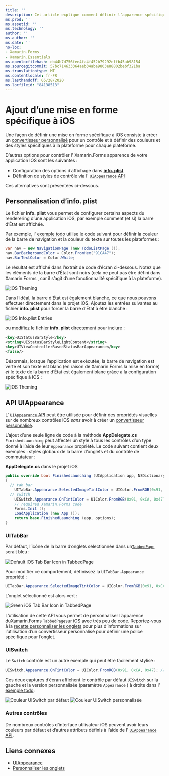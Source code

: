```yaml
---
title: ''
description: Cet article explique comment définir l’apparence spécifique à iOS sans utiliser de Xamarin.Forms convertisseur personnalisé.
ms.prod: ''
ms.assetid: ''
ms.technology: ''
author: ''
ms.author: ''
ms.date: ''
no-loc:
- Xamarin.Forms
- Xamarin.Essentials
ms.openlocfilehash: eb44b7d756fee4fa4f452b79292effb45ab98154
ms.sourcegitcommit: 57bc714633364aeb34aba9803e88802bebf321ba
ms.translationtype: MT
ms.contentlocale: fr-FR
ms.lasthandoff: 05/28/2020
ms.locfileid: "84138513"
---
```

# <a name="adding-ios-specific-formatting"></a>Ajout d’une mise en forme spécifique à iOS

Une façon de définir une mise en forme spécifique à iOS consiste à créer un [convertisseur personnalisé](~/xamarin-forms/app-fundamentals/custom-renderer/index.md) pour un contrôle et à définir des couleurs et des styles spécifiques à la plateforme pour chaque plateforme.

D’autres options pour contrôler l' Xamarin.Forms apparence de votre application IOS sont les suivantes :

- Configuration des options d’affichage dans [ **info. plist**](#info-plist)
- Définition de styles de contrôle via l' [ `UIAppearance` API](#uiappearance)

Ces alternatives sont présentées ci-dessous.

<a name="info-plist"/>

## <a name="customizing-infoplist"></a>Personnalisation d’info. plist

Le fichier **info. plist** vous permet de configurer certains aspects du renderering d’une application iOS, par exemple comment (et si) la barre d’État est affichée.

Par exemple, l' [exemple todo](https://docs.microsoft.com/samples/xamarin/xamarin-forms-samples/todo) utilise le code suivant pour définir la couleur de la barre de navigation et la couleur du texte sur toutes les plateformes :

```csharp
var nav = new NavigationPage (new TodoListPage ());
nav.BarBackgroundColor = Color.FromHex("91CA47");
nav.BarTextColor = Color.White;
```

Le résultat est affiché dans l’extrait de code d’écran ci-dessous. Notez que les éléments de la barre d’État sont noirs (cela ne peut pas être défini dans Xamarin.Forms , car il s’agit d’une fonctionnalité spécifique à la plateforme).

![](theme-images/status-default-sml.png "iOS Theming")

Dans l’idéal, la barre d’État est également blanche, ce que nous pouvons effectuer directement dans le projet iOS. Ajoutez les entrées suivantes au fichier **info. plist** pour forcer la barre d’État à être blanche :

![](theme-images/info-plist.png "iOS Info.plist Entries")

ou modifiez le fichier **info. plist** directement pour inclure :

```xml
<key>UIStatusBarStyle</key>
<string>UIStatusBarStyleLightContent</string>
<key>UIViewControllerBasedStatusBarAppearance</key>
<false/>
```

Désormais, lorsque l’application est exécutée, la barre de navigation est verte et son texte est blanc (en raison de Xamarin.Forms la mise en forme) *et* le texte de la barre d’État est également blanc grâce à la configuration spécifique à IOS :

![](theme-images/status-white-sml.png "iOS Theming")

<a name="uiappearance"/>

## <a name="uiappearance-api"></a>API UIAppearance

L' [ `UIAppearance` API](~/ios/user-interface/ios-ui/introduction-to-the-appearance-api.md) peut être utilisée pour définir des propriétés visuelles sur de nombreux contrôles iOS *sans* avoir à créer un [convertisseur personnalisé](~/xamarin-forms/app-fundamentals/custom-renderer/index.md).

L’ajout d’une seule ligne de code à la méthode **AppDelegate.cs** `FinishedLaunching` peut affecter un style à tous les contrôles d’un type donné à l’aide de leur `Appearance` propriété. Le code suivant contient deux exemples : styles globaux de la barre d’onglets et du contrôle de commutateur :

**AppDelegate.cs** dans le projet iOS

```csharp
public override bool FinishedLaunching (UIApplication app, NSDictionary options)
{
  // tab bar
    UITabBar.Appearance.SelectedImageTintColor = UIColor.FromRGB(0x91, 0xCA, 0x47); // green
  // switch
    UISwitch.Appearance.OnTintColor = UIColor.FromRGB(0x91, 0xCA, 0x47); // green
    // required Xamarin.Forms code
    Forms.Init ();
    LoadApplication (new App ());
    return base.FinishedLaunching (app, options);
}
```

### <a name="uitabbar"></a>UITabBar

Par défaut, l’icône de la barre d’onglets sélectionnée dans un[`TabbedPage`](~/xamarin-forms/app-fundamentals/navigation/tabbed-page.md)
serait bleu :

![](theme-images/tabbar-default.png "Default iOS Tab Bar Icon in TabbedPage")

Pour modifier ce comportement, définissez la `UITabBar.Appearance` propriété :

```csharp
UITabBar.Appearance.SelectedImageTintColor = UIColor.FromRGB(0x91, 0xCA, 0x47); // green
```

L’onglet sélectionné est alors vert :

![](theme-images/tabbar-custom.png "Green iOS Tab Bar Icon in TabbedPage")

L’utilisation de cette API vous permet de personnaliser l’apparence duXamarin.Forms
`TabbedPage`sur iOS avec très peu de code. Reportez-vous à la [recette personnaliser les onglets](https://github.com/xamarin/recipes/tree/master/Recipes/xamarin-forms/iOS/customize-tabs) pour plus d’informations sur l’utilisation d’un convertisseur personnalisé pour définir une police spécifique pour l’onglet.

### <a name="uiswitch"></a>UISwitch

Le `Switch` contrôle est un autre exemple qui peut être facilement stylisé :

```csharp
UISwitch.Appearance.OnTintColor = UIColor.FromRGB(0x91, 0xCA, 0x47); // green
```

Ces deux captures d’écran affichent le contrôle par défaut `UISwitch` sur la gauche et la version personnalisée (paramètre `Appearance` ) à droite dans l' [exemple todo](https://docs.microsoft.com/samples/xamarin/xamarin-forms-samples/todo):

![](theme-images/switch-default.png "Couleur UISwitch par défaut") ![](theme-images/switch-custom.png "Couleur UISwitch personnalisée")

### <a name="other-controls"></a>Autres contrôles

De nombreux contrôles d’interface utilisateur iOS peuvent avoir leurs couleurs par défaut et d’autres attributs définis à l’aide de l' [ `UIAppearance` API](~/ios/user-interface/ios-ui/introduction-to-the-appearance-api.md).

## <a name="related-links"></a>Liens connexes

- [UIAppearance](~/ios/user-interface/ios-ui/introduction-to-the-appearance-api.md)
- [Personnaliser les onglets](https://github.com/xamarin/recipes/tree/master/Recipes/xamarin-forms/iOS/customize-tabs)
